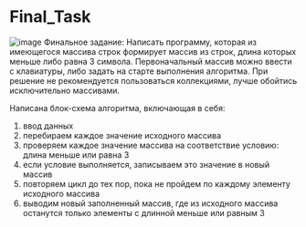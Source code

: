 # Final_Task
![image](https://user-images.githubusercontent.com/105918695/227773273-a212a78c-07db-4b49-bc30-310c628131d3.png)
Финальное задание:
Написать программу, которая из имеющегося массива строк формирует массив из строк, длина которых меньше либо равна 3 символа. Первоначальный массив можно ввести с клавиатуры, либо задать на старте выполнения алгоритма. При решение не рекомендуется пользоваться коллекциями, лучше обойтись исключительно массивами.


Написана блок-схема алгоритма, включающая в себя:
1. ввод данных
2. перебираем каждое значение исходного массива
3. проверяем каждое значение массива на соответствие условию: длина меньше или равна 3
4. если условие выполняется, записываем это значение в новый массив
5. повторяем цикл до тех пор, пока не пройдем по каждому элементу исходного массива
6. выводим новый заполненный массив, где из исходного массива останутся только элементы с длинной меньше или равным 3
